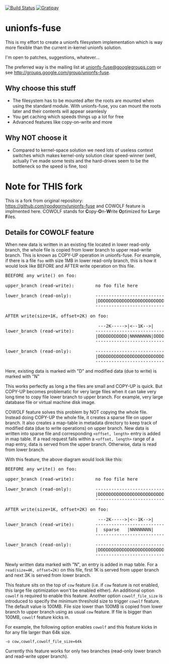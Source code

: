 [![Build Status](https://travis-ci.org/rpodgorny/unionfs-fuse.svg?branch=master)](https://travis-ci.org/rpodgorny/unionfs-fuse)
[![Gratipay](http://img.shields.io/gratipay/rpodgorny.svg)](https://gratipay.com/rpodgorny/)

unionfs-fuse
============

This is my effort to create a unionfs filesystem implementation which is way more
flexible than the current in-kernel unionfs solution.

I'm open to patches, suggestions, whatever...

The preferred way is the mailing list at unionfs-fuse@googlegroups.com
or see http://groups.google.com/group/unionfs-fuse.

Why choose this stuff
---------------------

* The filesystem has to be mounted after the roots are mounted when using the standard module. With unionfs-fuse, you can mount the roots later and their contents will appear seamlesly
* You get caching which speeds things up a lot for free
* Advanced features like copy-on-write and more

Why NOT choose it
-----------------

* Compared to kernel-space solution we need lots of useless context switches which makes kernel-only solution clear speed-winner (well, actually I've made some tests and the hard-drives seem to be the bottleneck so the speed is fine, too)

Note for THIS fork
==================

This is a fork from original repository: https://github.com/rpodgorny/unionfs-fuse and COWOLF feature is implmented here. COWOLF stands for **C**opy-**O**n-**W**rite **O**ptimized for **L**arge **F**iles.

Details for COWOLF feature
--------------------------

When new data is written in an existing file located in lower read-only branch, the whole file is copied from lower branch to upper read-write branch. This is known as COPY-UP operation in unionfs-fuse. For example, if there is a file `foo` with size 1MB in lower read-only branch, this is how it would look like BEFORE and AFTER write operation on this file.

<pre>
BEEFORE any write() on foo:

upper_branch (read-write):        no foo file here

lower_branch (read-only):         -----------------------------------------------------------
                                  |DDDDDDDDDDDDDDDDDDDDDDDDDDDDDDDDDDDDDDDDDDDDDDDDDDDDDDDDDD|
                                  -----------------------------------------------------------
                                                                    
AFTER write(size=1K, offset=2K) on foo:

                                   ---2K----->|<--1K-->|
lower_branch (read-write):        -----------------------------------------------------------
                                  |DDDDDDDDDDD|NNNNNNNN|DDDDDDDDDDDDDDDDDDDDDDDDDDDDDDDDDDDDD|
                                  -----------------------------------------------------------

lower_branch (read-only):         -----------------------------------------------------------
                                  |DDDDDDDDDDDDDDDDDDDDDDDDDDDDDDDDDDDDDDDDDDDDDDDDDDDDDDDDDD|
                                  -----------------------------------------------------------
</pre>

Here, existing data is marked with "D" and modified data (due to write) is marked with "N"

This works perfectly as long a the files are small and COPY-UP is quick. But COPY-UP becomes problematic for very large files when it can take very long time to copy file lower branch to upper branch. For example, very large database file or virtual machine disk image.

COWOLF feature solves this problem by NOT copying the whole file. Instead doing COPY-UP the whole file, it creates a sparse file on upper branch. It also creates a map-table in metadata directory to keep track of modified data (due to write operations) on upper branch. New data is written into sparse file and corresponding `<offset, length>` entry is added in map table. If a read request falls within a `<offset, length>` range of a map entry, data is served from the upper branch. Otherwise, data is read from lower branch.

With this feature, the above diagram would look like this:
<pre>
BEEFORE any write() on foo:

upper_branch (read-write):        no foo file here

lower_branch (read-only):         -----------------------------------------------------------
                                  |DDDDDDDDDDDDDDDDDDDDDDDDDDDDDDDDDDDDDDDDDDDDDDDDDDDDDDDDDD|
                                  -----------------------------------------------------------
                                         
AFTER write(size=1K, offset=2K) on foo:

                                   ---2K----->|<--1K-->|
lower_branch (read-write):        -----------------------------------------------------------
                                  |  sparse   |NNNNNNNN|       sparse                       |
                                  -----------------------------------------------------------

lower_branch (read-only):         -----------------------------------------------------------
                                  |DDDDDDDDDDDDDDDDDDDDDDDDDDDDDDDDDDDDDDDDDDDDDDDDDDDDDDDDDD|
                                  -----------------------------------------------------------
</pre>

Newly written data marked with "N", an entry is added in map table.
For a `read(size=4K, offset=2K)` on this file, first 1K is served from upper branch and next 3K is served from lower branch.

This feature sits on the top of `cow` feature (i.e. if `cow` feature is not enabled, this large file optimization won't be enabled either). An additional option `cowolf` is required to enable this feature. Another option `cowolf_file_size` is introduced to specify the minimum threshold size to trigger `cowolf` feature. The default value is 100MB. File size lower than 100MB is copied from lower branch to upper branch using as usual `cow` feature. If file is bigger than 100MB, `cowolf` feature kicks in.

For example, the following option enables `cowolf` and this feature kicks in for any file larger than 64k size.

`-o cow,cowolf,cowolf_file_size=64k`

Currently this feature works for only two branches (read-only lower branch and read-write upper branch).
